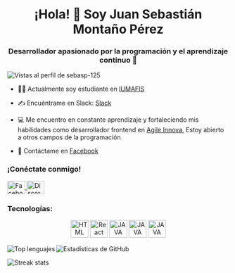 <h1 align="center">¡Hola! 👋 Soy Juan Sebastián Montaño Pérez</h1>
<h3 align="center">Desarrollador apasionado por la programación y el aprendizaje continuo 🚀</h3>

<p align="left">
  <img src="https://komarev.com/ghpvc/?username=sebasp-125&label=Vistas+al+perfil&color=0e75b6&style=flat-square" alt="Vistas al perfil de sebasp-125" />
</p>

- 🧑‍🎓 Actualmente soy estudiante en [IUMAFIS](https://iumafis.edu.co/)

- ✍️ Encuéntrame en Slack: [Slack](https://slack.com/)

- 💻 Me encuentro en constante aprendizaje y fortaleciendo mis habilidades como desarrollador frontend en [Agile Innova](https://www.agileinnova.org/), Estoy abierto a otros campos de la programación

- 📲 Contáctame en [Facebook](https://www.facebook.com/SebasTryan?mibextid=ZbWKwL)

<h3 align="left">¡Conéctate conmigo!</h3>
<p align="left">
  <a href="https://www.facebook.com/sebastryan?mibextid=zbwkwl" target="_blank">
    <img align="center" src="https://raw.githubusercontent.com/rahuldkjain/github-profile-readme-generator/master/src/images/icons/Social/facebook.svg" alt="Facebook" height="30" width="40" />
  </a>
  <a href="https://discord.gg/sebastiann7565" target="_blank">
    <img align="center" src="https://raw.githubusercontent.com/rahuldkjain/github-profile-readme-generator/master/src/images/icons/Social/discord.svg" alt="Discord" height="30" width="40" />
  </a>
</p>

<h3 align="left">Tecnologías: </h3>

<p align="center">
  <img src="https://cdn.worldvectorlogo.com/logos/html-1.svg" alt="HTML" height="40" width="40">
  <img src="https://seeklogo.com/images/R/react-logo-7B3CE81517-seeklogo.com.png" alt="React" height="40" width="40">
  <img src="https://upload.wikimedia.org/wikipedia/commons/thumb/9/99/Unofficial_JavaScript_logo_2.svg/1200px-Unofficial_JavaScript_logo_2.svg.png" alt="JAVA SCRIPT" height="40" width="40">
  <img src="https://w7.pngwing.com/pngs/804/171/png-transparent-web-development-cascading-style-sheets-css3-html-world-wide-web-blue-angle-web-design.png" alt="JAVA SCRIPT" height="40" width="40">
  <img src="https://encrypted-tbn0.gstatic.com/images?q=tbn:ANd9GcRv5PlR-6YZDHZIW8Axyo7AoQP7tTPyotHhEQ&s" alt="JAVA SCRIPT" height="40" width="40">
  
<p align="left">
  <img align="left" src="https://github-readme-stats.vercel.app/api/top-langs?username=sebasp-125&show_icons=true&locale=en&layout=compact" alt="Top lenguajes" />
</p>

<p>
  <img align="center" src="https://github-readme-stats.vercel.app/api?username=sebasp-125&show_icons=true&locale=en" alt="Estadísticas de GitHub" />
</p>

<p>
  <img align="center" src="https://github-readme-streak-stats.herokuapp.com/?user=sebasp-125" alt="Streak stats" />
</p>


